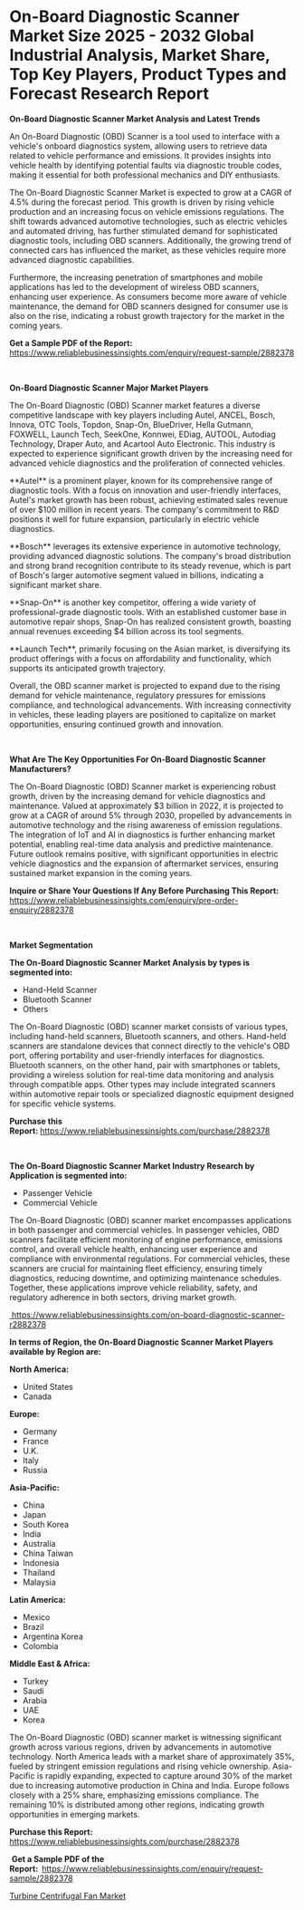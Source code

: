 <p><h1>On-Board Diagnostic Scanner Market Size 2025 - 2032 Global Industrial Analysis, Market Share, Top Key Players, Product Types and Forecast Research Report</h1></p><p><strong>On-Board Diagnostic Scanner Market Analysis and Latest Trends</strong></p>
<p><p>An On-Board Diagnostic (OBD) Scanner is a tool used to interface with a vehicle's onboard diagnostics system, allowing users to retrieve data related to vehicle performance and emissions. It provides insights into vehicle health by identifying potential faults via diagnostic trouble codes, making it essential for both professional mechanics and DIY enthusiasts.</p><p>The On-Board Diagnostic Scanner Market is expected to grow at a CAGR of 4.5% during the forecast period. This growth is driven by rising vehicle production and an increasing focus on vehicle emissions regulations. The shift towards advanced automotive technologies, such as electric vehicles and automated driving, has further stimulated demand for sophisticated diagnostic tools, including OBD scanners. Additionally, the growing trend of connected cars has influenced the market, as these vehicles require more advanced diagnostic capabilities. </p><p>Furthermore, the increasing penetration of smartphones and mobile applications has led to the development of wireless OBD scanners, enhancing user experience. As consumers become more aware of vehicle maintenance, the demand for OBD scanners designed for consumer use is also on the rise, indicating a robust growth trajectory for the market in the coming years.</p></p>
<p><strong>Get a Sample PDF of the Report:&nbsp;</strong> <a href="https://www.reliablebusinessinsights.com/enquiry/request-sample/2882378?utm_campaign=2738&utm_medium=2&utm_source=Github&utm_content=ia&utm_term=13032025&utm_id=on-board-diagnostic-scanner">https://www.reliablebusinessinsights.com/enquiry/request-sample/2882378</a></p>
<p>&nbsp;</p>
<p><strong>On-Board Diagnostic Scanner Major Market Players</strong></p>
<p><p>The On-Board Diagnostic (OBD) Scanner market features a diverse competitive landscape with key players including Autel, ANCEL, Bosch, Innova, OTC Tools, Topdon, Snap-On, BlueDriver, Hella Gutmann, FOXWELL, Launch Tech, SeekOne, Konnwei, EDiag, AUTOOL, Autodiag Technology, Draper Auto, and Acartool Auto Electronic. This industry is expected to experience significant growth driven by the increasing need for advanced vehicle diagnostics and the proliferation of connected vehicles.</p><p>**Autel** is a prominent player, known for its comprehensive range of diagnostic tools. With a focus on innovation and user-friendly interfaces, Autel's market growth has been robust, achieving estimated sales revenue of over $100 million in recent years. The company's commitment to R&D positions it well for future expansion, particularly in electric vehicle diagnostics.</p><p>**Bosch** leverages its extensive experience in automotive technology, providing advanced diagnostic solutions. The company's broad distribution and strong brand recognition contribute to its steady revenue, which is part of Bosch's larger automotive segment valued in billions, indicating a significant market share.</p><p>**Snap-On** is another key competitor, offering a wide variety of professional-grade diagnostic tools. With an established customer base in automotive repair shops, Snap-On has realized consistent growth, boasting annual revenues exceeding $4 billion across its tool segments.</p><p>**Launch Tech**, primarily focusing on the Asian market, is diversifying its product offerings with a focus on affordability and functionality, which supports its anticipated growth trajectory.</p><p>Overall, the OBD scanner market is projected to expand due to the rising demand for vehicle maintenance, regulatory pressures for emissions compliance, and technological advancements. With increasing connectivity in vehicles, these leading players are positioned to capitalize on market opportunities, ensuring continued growth and innovation.</p></p>
<p>&nbsp;</p>
<p><strong>What Are The Key Opportunities For On-Board Diagnostic Scanner Manufacturers?</strong></p>
<p><p>The On-Board Diagnostic (OBD) Scanner market is experiencing robust growth, driven by the increasing demand for vehicle diagnostics and maintenance. Valued at approximately $3 billion in 2022, it is projected to grow at a CAGR of around 5% through 2030, propelled by advancements in automotive technology and the rising awareness of emission regulations. The integration of IoT and AI in diagnostics is further enhancing market potential, enabling real-time data analysis and predictive maintenance. Future outlook remains positive, with significant opportunities in electric vehicle diagnostics and the expansion of aftermarket services, ensuring sustained market expansion in the coming years.</p></p>
<p><strong>Inquire or Share Your Questions If Any Before Purchasing This Report:</strong> <a href="https://www.reliablebusinessinsights.com/enquiry/pre-order-enquiry/2882378?utm_campaign=2738&utm_medium=2&utm_source=Github&utm_content=ia&utm_term=13032025&utm_id=on-board-diagnostic-scanner">https://www.reliablebusinessinsights.com/enquiry/pre-order-enquiry/2882378</a></p>
<p>&nbsp;</p>
<p><strong>Market Segmentation</strong></p>
<p><strong>The On-Board Diagnostic Scanner Market Analysis by types is segmented into:</strong></p>
<p><ul><li>Hand-Held Scanner</li><li>Bluetooth Scanner</li><li>Others</li></ul></p>
<p><p>The On-Board Diagnostic (OBD) scanner market consists of various types, including hand-held scanners, Bluetooth scanners, and others. Hand-held scanners are standalone devices that connect directly to the vehicle's OBD port, offering portability and user-friendly interfaces for diagnostics. Bluetooth scanners, on the other hand, pair with smartphones or tablets, providing a wireless solution for real-time data monitoring and analysis through compatible apps. Other types may include integrated scanners within automotive repair tools or specialized diagnostic equipment designed for specific vehicle systems.</p></p>
<p><strong>Purchase this Report:&nbsp;</strong><a href="https://www.reliablebusinessinsights.com/purchase/2882378?utm_campaign=2738&utm_medium=2&utm_source=Github&utm_content=ia&utm_term=13032025&utm_id=on-board-diagnostic-scanner">https://www.reliablebusinessinsights.com/purchase/2882378</a></p>
<p>&nbsp;</p>
<p><strong>The On-Board Diagnostic Scanner Market Industry Research by Application is segmented into:</strong></p>
<p><ul><li>Passenger Vehicle</li><li>Commercial Vehicle</li></ul></p>
<p><p>The On-Board Diagnostic (OBD) scanner market encompasses applications in both passenger and commercial vehicles. In passenger vehicles, OBD scanners facilitate efficient monitoring of engine performance, emissions control, and overall vehicle health, enhancing user experience and compliance with environmental regulations. For commercial vehicles, these scanners are crucial for maintaining fleet efficiency, ensuring timely diagnostics, reducing downtime, and optimizing maintenance schedules. Together, these applications improve vehicle reliability, safety, and regulatory adherence in both sectors, driving market growth.</p></p>
<p><a href="https://www.reliablebusinessinsights.com/on-board-diagnostic-scanner-r2882378?utm_campaign=2738&utm_medium=2&utm_source=Github&utm_content=ia&utm_term=13032025&utm_id=on-board-diagnostic-scanner">&nbsp;https://www.reliablebusinessinsights.com/on-board-diagnostic-scanner-r2882378</a></p>
<p><strong>In terms of Region, the On-Board Diagnostic Scanner Market Players available by Region are:</strong></p>
<p>
    <p> <strong> North America: </strong>
        <ul>
            <li>United States</li>
            <li>Canada</li>
        </ul>
        </p> 
    <p> <strong> Europe: </strong>
        <ul>
            <li>Germany</li>
            <li>France</li>
            <li>U.K.</li>
            <li>Italy</li>
            <li>Russia</li>
        </ul>
        </p> 
    <p> <strong> Asia-Pacific: </strong>
        <ul>
            <li>China</li>
            <li>Japan</li>
            <li>South Korea</li>
            <li>India</li>
            <li>Australia</li>
            <li>China Taiwan</li>
            <li>Indonesia</li>
            <li>Thailand</li>
            <li>Malaysia</li>
        </ul>
        </p> 
    <p> <strong> Latin America: </strong>
        <ul>
            <li>Mexico</li>
            <li>Brazil</li>
            <li>Argentina Korea</li>
            <li>Colombia</li>
        </ul>
        </p> 
    <p> <strong> Middle East & Africa: </strong>
        <ul>
            <li>Turkey</li>
            <li>Saudi</li>
            <li>Arabia</li>
            <li>UAE</li>
            <li>Korea</li>
        </ul>
    </p>
    </p>
<p><p>The On-Board Diagnostic (OBD) scanner market is witnessing significant growth across various regions, driven by advancements in automotive technology. North America leads with a market share of approximately 35%, fueled by stringent emission regulations and rising vehicle ownership. Asia-Pacific is rapidly expanding, expected to capture around 30% of the market due to increasing automotive production in China and India. Europe follows closely with a 25% share, emphasizing emissions compliance. The remaining 10% is distributed among other regions, indicating growth opportunities in emerging markets.</p></p>
<p><strong>Purchase this Report: </strong><a href="https://www.reliablebusinessinsights.com/purchase/2882378?utm_campaign=2738&utm_medium=2&utm_source=Github&utm_content=ia&utm_term=13032025&utm_id=on-board-diagnostic-scanner">https://www.reliablebusinessinsights.com/purchase/2882378</a></p>
<p>&nbsp;<strong>Get a Sample PDF of the Report:&nbsp;&nbsp;</strong><a href="https://www.reliablebusinessinsights.com/enquiry/request-sample/2882378?utm_campaign=2738&utm_medium=2&utm_source=Github&utm_content=ia&utm_term=13032025&utm_id=on-board-diagnostic-scanner">https://www.reliablebusinessinsights.com/enquiry/request-sample/2882378</a></p>
<p><strong></strong></p>
<p><p><a href="https://github.com/penglatilles/Market-Research-Report-List-1/blob/main/turbine-centrifugal-fan-market.md?utm_campaign=2738&utm_medium=2&utm_source=Github&utm_content=ia&utm_term=13032025&utm_id=on-board-diagnostic-scanner">Turbine Centrifugal Fan Market</a></p></p>